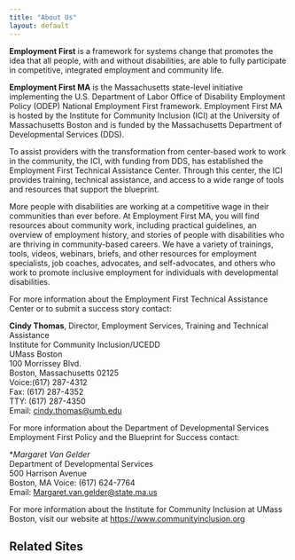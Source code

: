 ```yaml
---
title: "About Us"
layout: default
---
```



**Employment First** is a framework for systems change that promotes the idea that all people, with and without disabilities, are able to fully participate in competitive, integrated employment and community life.

**Employment First MA** is the Massachusetts state-level initiative implementing the U.S. Department of Labor Office of Disability Employment Policy (ODEP) National Employment First framework. Employment First MA is hosted by the Institute for Community Inclusion (ICI) at the University of Massachusetts Boston and is funded by the Massachusetts Department of Developmental Services (DDS).

To assist providers with the transformation from center-based work to work in the community, the ICI, with funding from DDS, has established the Employment First Technical Assistance Center. Through this center, the ICI provides training, technical assistance, and access to a wide range of tools and resources that support the blueprint. 

More people with disabilities are working at a competitive wage in their communities than ever before. At Employment First MA, you will find resources about community work, including practical guidelines, an overview of employment history, and stories of people with disabilities who are thriving in community-based careers. We have a variety of trainings, tools, videos, webinars, briefs, and other resources for employment specialists, job coaches, advocates, and self-advocates, and others who work to promote inclusive employment for individuals with developmental disabilities. 

For more information about the Employment First Technical Assistance Center or to submit a success story contact:

**Cindy Thomas**, Director, Employment Services, Training and Technical Assistance  
Institute for Community Inclusion/UCEDD  
UMass Boston  
100 Morrissey Blvd.  
Boston, Massachusetts 02125  
Voice:(617) 287-4312  
Fax: (617) 287-4352  
TTY: (617) 287-4350  
Email: <a href="mailto:cindy.thomas@umb.edu">cindy.thomas@umb.edu</a>

For more information about the Department of Developmental Services Employment First Policy and the Blueprint for Success contact:

**Margaret Van Gelder*  
Department of Developmental Services  
500 Harrison Avenue  
Boston, MA Voice: (617) 624-7764  
Email:  <a href="mailto:Margaret.van.gelder@state.ma.us">Margaret.van.gelder@state.ma.us</a>

For more information about the Institute for Community Inclusion at UMass Boston, visit our website at <a href="https://www.communityinclusion.org ">https://www.communityinclusion.org </a>

## Related Sites


